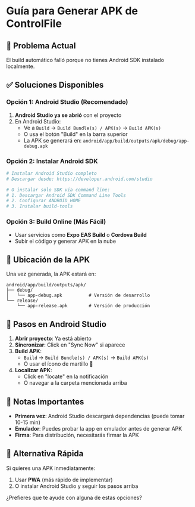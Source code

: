 # Guía para Generar APK de ControlFile

## 🚨 Problema Actual
El build automático falló porque no tienes Android SDK instalado localmente.

## ✅ Soluciones Disponibles

### **Opción 1: Android Studio (Recomendado)**
1. **Android Studio ya se abrió** con el proyecto
2. En Android Studio:
   - Ve a `Build` → `Build Bundle(s) / APK(s)` → `Build APK(s)`
   - O usa el botón "Build" en la barra superior
   - La APK se generará en: `android/app/build/outputs/apk/debug/app-debug.apk`

### **Opción 2: Instalar Android SDK**
```bash
# Instalar Android Studio completo
# Descargar desde: https://developer.android.com/studio

# O instalar solo SDK via command line:
# 1. Descargar Android SDK Command Line Tools
# 2. Configurar ANDROID_HOME
# 3. Instalar build-tools
```

### **Opción 3: Build Online (Más Fácil)**
- Usar servicios como **Expo EAS Build** o **Cordova Build**
- Subir el código y generar APK en la nube

## 📱 Ubicación de la APK

Una vez generada, la APK estará en:
```
android/app/build/outputs/apk/
├── debug/
│   └── app-debug.apk          # Versión de desarrollo
└── release/
    └── app-release.apk        # Versión de producción
```

## 🔧 Pasos en Android Studio

1. **Abrir proyecto**: Ya está abierto
2. **Sincronizar**: Click en "Sync Now" si aparece
3. **Build APK**: 
   - `Build` → `Build Bundle(s) / APK(s)` → `Build APK(s)`
   - O usar el ícono de martillo 🔨
4. **Localizar APK**: 
   - Click en "locate" en la notificación
   - O navegar a la carpeta mencionada arriba

## 📝 Notas Importantes

- **Primera vez**: Android Studio descargará dependencias (puede tomar 10-15 min)
- **Emulador**: Puedes probar la app en emulador antes de generar APK
- **Firma**: Para distribución, necesitarás firmar la APK

## 🚀 Alternativa Rápida

Si quieres una APK inmediatamente:
1. Usar **PWA** (más rápido de implementar)
2. O instalar Android Studio y seguir los pasos arriba

¿Prefieres que te ayude con alguna de estas opciones?

